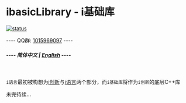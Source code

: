 # ibasicLibrary - i基础库

[![status](https://img.shields.io/github/workflow/status/LiteLDev/LiteLoader/Build%20LiteLoader?style=for-the-badge)](https://github.com/MiracleForest/ibasicLibrary/actions)

----  QQ群: [1015969097](https://jq.qq.com/?_wv=1027&k=lagwtrfh)  ----

##### ----  简体中文 | [English](README_en.md)  ----
<br />

`i语言`最初被构想为[i创新](README_i_innovation.md)与[i语言](README_i_il.md)两个部分，而`i基础库`将作为`i创新`的底层C++库

未完待续...